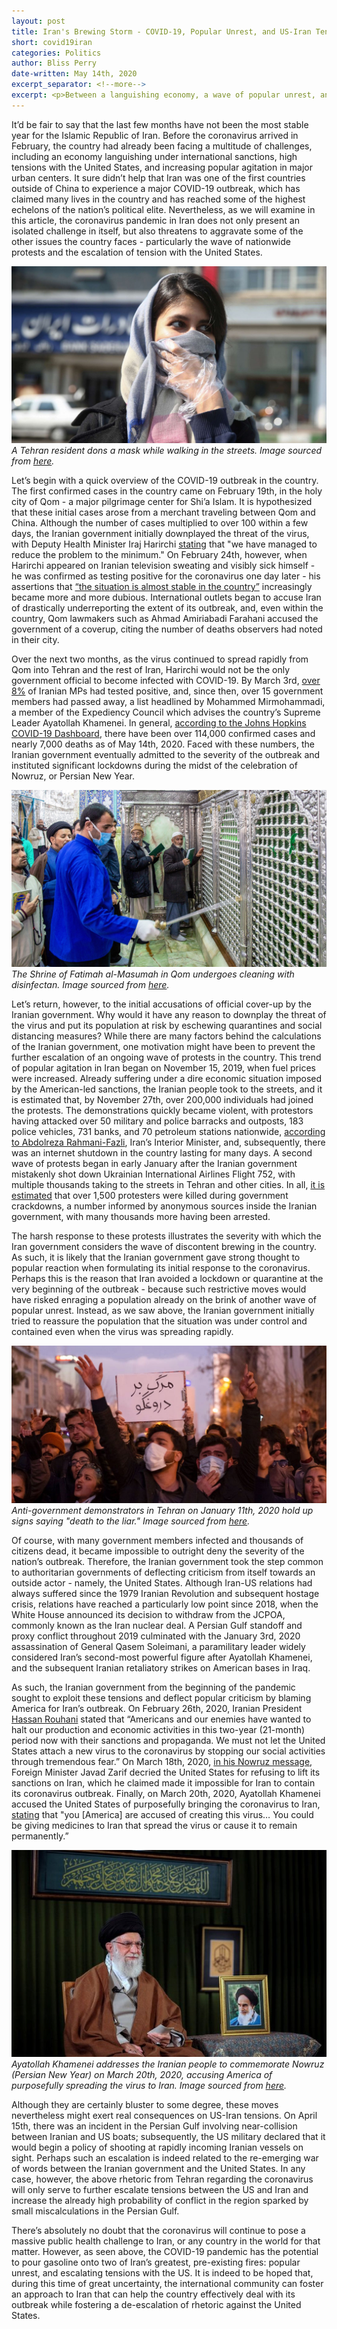 ```yaml
---
layout: post
title: Iran's Brewing Storm - COVID-19, Popular Unrest, and US-Iran Tensions
short: covid19iran
categories: Politics
author: Bliss Perry
date-written: May 14th, 2020
excerpt_separator: <!--more-->
excerpt: <p>Between a languishing economy, a wave of popular unrest, and a conflict waiting to happen with the United States, 2020 has not been the best year for Iran. In this article, we explore how the nation's COVID-19 outbreak, one of the world's most severe, threatens to take these challenges to another level. </p>
---
```


It’d be fair to say that the last few months have not been the most stable year for the Islamic Republic of Iran. Before the coronavirus arrived in February, the country had already been facing a multitude of challenges, including an economy languishing under international sanctions, high tensions with the United States, and increasing popular agitation in major urban centers. It sure didn’t help that Iran was one of the first countries outside of China to experience a major COVID-19 outbreak, which has claimed many lives in the country and has reached some of the highest echelons of the nation’s political elite. Nevertheless, as we will examine in this article, the coronavirus pandemic in Iran does not only present an isolated challenge in itself, but also threatens to aggravate some of the other issues the country faces - particularly the wave of nationwide protests and the escalation of tension with the United States.

![Tehran mask](/images/covid19iran/blurb.jpg)
_A Tehran resident dons a mask while walking in the streets. Image sourced from [here](https://abcnews.go.com/International/iran-coronavirus-led-shortage-supplies-reliable-information/story?id=69533340)._

Let’s begin with a quick overview of the COVID-19 outbreak in the country. The first confirmed cases in the country came on February 19th, in the holy city of Qom - a major pilgrimage center for Shi’a Islam. It is hypothesized that these initial cases arose from a merchant traveling between Qom and China. Although the number of cases multiplied to over 100 within a few days, the Iranian government initially downplayed the threat of the virus, with Deputy Health Minister Iraj Harirchi [stating](https://iranprimer.usip.org/index.php/blog/2020/feb/24/coronavirus-strikes-iran) that "we have managed to reduce the problem to the minimum." On February 24th, however, when Harirchi appeared on Iranian television sweating and visibly sick himself - he was confirmed as testing positive for the coronavirus one day later - his assertions that [“the situation is almost stable in the country”](https://apnews.com/4fe2b4075638d59a180f354fc90caf93) increasingly became more and more dubious. International outlets began to accuse Iran of drastically underreporting the extent of its outbreak, and, even within the country, Qom lawmakers such as Ahmad Amiriabadi Farahani accused the government of a coverup, citing the number of deaths observers had noted in their city.

Over the next two months, as the virus continued to spread rapidly from Qom into Tehran and the rest of Iran, Harirchi would not be the only government official to become infected with COVID-19. By March 3rd, [over 8%](https://www.theguardian.com/world/2020/mar/03/iran-steps-up-coronavirus-efforts-as-23-mps-said-to-be-infected) of Iranian MPs had tested positive, and, since then, over 15 government members had passed away, a list headlined by Mohammed Mirmohammadi, a member of the Expediency Council which advises the country’s Supreme Leader Ayatollah Khamenei. In general, [according to the Johns Hopkins COVID-19 Dashboard](https://coronavirus.jhu.edu/map.html), there have been over 114,000 confirmed cases and nearly 7,000 deaths as of May 14th, 2020. Faced with these numbers, the Iranian government eventually admitted to the severity of the outbreak and instituted significant lockdowns during the midst of the celebration of Nowruz, or Persian New Year.

![Qom Disinfecting](/images/covid19iran/qom.jpg)
_The Shrine of Fatimah al-Masumah in Qom undergoes cleaning with disinfectan. Image sourced from [here](https://www.newyorker.com/news/our-columnists/how-iran-became-a-new-epicenter-of-the-coronavirus-outbreak)._

Let’s return, however, to the initial accusations of official cover-up by the Iranian government. Why would it have any reason to downplay the threat of the virus and put its population at risk by eschewing quarantines and social distancing measures? While there are many factors behind the calculations of the Iranian government, one motivation might have been to prevent the further escalation of an ongoing wave of protests in the country. This trend of popular agitation in Iran began on November 15, 2019, when fuel prices were increased. Already suffering under a dire economic situation imposed by the American-led sanctions, the Iranian people took to the streets, and it is estimated that, by November 27th, over 200,000 individuals had joined the protests. The demonstrations quickly became violent, with protestors having attacked over 50 military and police barracks and outposts, 183 police vehicles, 731 banks, and 70 petroleum stations nationwide, [according to Abdolreza Rahmani-Fazli](https://www.independent.co.uk/news/world/middle-east/iran-protests-tehran-banks-revolutionary-guards-middle-east-a9220671.html), Iran’s Interior Minister, and, subsequently, there was an internet shutdown in the country lasting for many days. A second wave of protests began in early January after the Iranian government mistakenly shot down Ukrainian International Airlines Flight 752, with multiple thousands taking to the streets in Tehran and other cities. In all, [it is estimated](https://www.reuters.com/article/us-iran-protests-specialreport/special-report-irans-leader-ordered-crackdown-on-unrest-do-whatever-it-takes-to-end-it-idUSKBN1YR0QR) that over 1,500 protesters were killed during government crackdowns, a number informed by anonymous sources inside the Iranian government, with many thousands more having been arrested.

The harsh response to these protests illustrates the severity with which the Iran government considers the wave of discontent brewing in the country. As such, it is likely that the Iranian government gave strong thought to popular reaction when formulating its initial response to the coronavirus. Perhaps this is the reason that Iran avoided a lockdown or quarantine at the very beginning of the outbreak - because such restrictive moves would have risked enraging a population already on the brink of another wave of popular unrest. Instead, as we saw above, the Iranian government initially tried to reassure the population that the situation was under control and contained even when the virus was spreading rapidly.

![Iran Protests](/images/covid19iran/protest.jpeg)
_Anti-government demonstrators in Tehran on January 11th, 2020 hold up signs saying "death to the liar." Image sourced from [here](https://www.businessinsider.com/iranians-protested-demanding-khameneis-resignation-over-plane-strike-2020-1)._

Of course, with many government members infected and thousands of citizens dead, it became impossible to outright deny the severity of the nation’s outbreak. Therefore, the Iranian government took the step common to authoritarian governments of deflecting criticism from itself towards an outside actor - namely, the United States. Although Iran-US relations had always suffered since the 1979 Iranian Revolution and subsequent hostage crisis, relations have reached a particularly low point since 2018, when the White House announced its decision to withdraw from the JCPOA, commonly known as the Iran nuclear deal. A Persian Gulf standoff and proxy conflict throughout 2019 culminated with the January 3rd, 2020 assassination of General Qasem Soleimani, a paramilitary leader widely considered Iran’s second-most powerful figure after Ayatollah Khamenei, and the subsequent Iranian retaliatory strikes on American bases in Iraq.

As such, the Iranian government from the beginning of the pandemic sought to exploit these tensions and deflect popular criticism by blaming America for Iran’s outbreak. On February 26th, 2020, Iranian President [Hassan Rouhani](http://president.ir/en/114066) stated that “Americans and our enemies have wanted to halt our production and economic activities in this two-year (21-month) period now with their sanctions and propaganda. We must not let the United States attach a new virus to the coronavirus by stopping our social activities through tremendous fear.” On March 18th, 2020, [in his Nowruz message](https://www.youtube.com/watch?v=3qWGZc23pLU), Foreign Minister Javad Zarif decried the United States for refusing to lift its sanctions on Iran, which he claimed made it impossible for Iran to contain its coronavirus outbreak. Finally, on March 20th, 2020, Ayatollah Khamenei accused the United States of purposefully bringing the coronavirus to Iran, [stating](https://www.reuters.com/article/us-health-coronavirus-iran/irans-khamenei-rejects-u-s-help-offer-vows-to-defeat-coronavirus-idUSKBN21909Y) that "you \[America\] are accused of creating this virus… You could be giving medicines to Iran that spread the virus or cause it to remain permanently.”

![Iran Protests](/images/covid19iran/khamenei.jpeg)
<br/>
_Ayatollah Khamenei addresses the Iranian people to commemorate Nowruz (Persian New Year) on March 20th, 2020, accusing America of purposefully spreading the virus to Iran. Image sourced from [here](https://www.usnews.com/news/world/articles/2020-03-20/khamenei-says-us-sanctions-forced-iran-to-become-self-sufficient)._

Although they are certainly bluster to some degree, these moves nevertheless might exert real consequences on US-Iran tensions. On April 15th, there was an incident in the Persian Gulf involving near-collision between Iranian and US boats; subsequently, the US military declared that it would begin a policy of shooting at rapidly incoming Iranian vessels on sight. Perhaps such an escalation is indeed related to the re-emerging war of words between the Iranian government and the United States. In any case, however, the above rhetoric from Tehran regarding the coronavirus will only serve to further escalate tensions between the US and Iran and increase the already high probability of conflict in the region sparked by small miscalculations in the Persian Gulf.

There’s absolutely no doubt that the coronavirus will continue to pose a massive public health challenge to Iran, or any country in the world for that matter. However, as seen above, the COVID-19 pandemic has the potential to pour gasoline onto two of Iran’s greatest, pre-existing fires: popular unrest, and escalating tensions with the US. It is indeed to be hoped that, during this time of great uncertainty, the international community can foster an approach to Iran that can help the country effectively deal with its outbreak while fostering a de-escalation of rhetoric against the United States.
